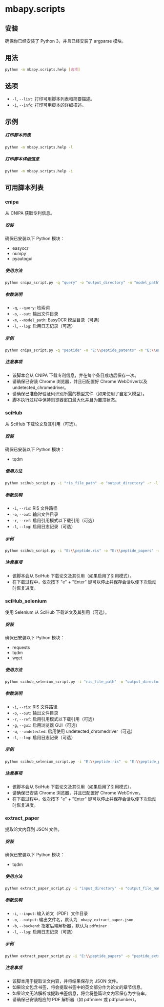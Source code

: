 # mbapy.scripts

## 安装
确保你已经安装了 Python 3，并且已经安装了 argparse 模块。

## 用法
```bash
python -m mbapy.scripts.help [选项]
```

## 选项
- `-l`, `--list`: 打印可用脚本列表和简要描述。
- `-i`, `--info`: 打印可用脚本的详细描述。

## 示例
##### 打印脚本列表
```bash
python -m mbapy.scripts.help -l
```

##### 打印脚本详细信息
```bash
python -m mbapy.scripts.help -i
```

## 可用脚本列表
### cnipa
从 CNIPA 获取专利信息。
##### 安装
确保已安装以下 Python 模块：
- easyocr
- numpy
- pyautogui

##### 使用方法
```bash
python cnipa_script.py -q "query" -o "output_directory" -m "model_path" -l
```

##### 参数说明
- `-q`, `--query`: 检索词
- `-o`, `--out`: 输出文件目录
- `-m`, `--model_path`: EasyOCR 模型目录（可选）
- `-l`, `--log`: 启用日志记录（可选）

##### 示例
```bash
python cnipa_script.py -q "peptide" -o "E:\\peptide_patents" -m "E:\\easyocr_models" -l
```

##### 注意事项
- 该脚本会从 CNIPA 下载专利信息，并在每个条目成功后保存一次。
- 请确保已安装 Chrome 浏览器，并且已配置好 Chrome WebDriver以及undetected_chromedriver。
- 请确保已准备好验证码识别所需的模型文件（如果使用了自定义模型）。
- 脚本执行过程中保持浏览器窗口最大化并且为置顶状态。

### sciHub
从 SciHub 下载论文及其引用（可选）。
##### 安装
确保已安装以下 Python 模块：
- tqdm  

##### 使用方法
```bash
python scihub_script.py -i "ris_file_path" -o "output_directory" -r -l
```

##### 参数说明
- `-i`, `--ris`: RIS 文件路径
- `-o`, `--out`: 输出文件目录
- `-r`, `--ref`: 启用引用模式以下载引用（可选）
- `-l`, `--log`: 启用日志记录（可选）

##### 示例
```bash
python scihub_script.py -i "E:\\peptide.ris" -o "E:\\peptide_papers" -r -l
```

##### 注意事项
- 该脚本会从 SciHub 下载论文及其引用（如果启用了引用模式）。
- 在下载过程中，依次按下 "e" + "Enter" 键可以停止并保存会话以便下次启动时恢复进度。

### sciHub_selenium
使用 Selenium 从 SciHub 下载论文及其引用（可选）。
##### 安装
确保已安装以下 Python 模块：
- requests
- tqdm
- wget

##### 使用方法
```bash
python scihub_selenium_script.py -i "ris_file_path" -o "output_directory" -r -g -u -l
```

##### 参数说明
- `-i`, `--ris`: RIS 文件路径
- `-o`, `--out`: 输出文件目录
- `-r`, `--ref`: 启用引用模式以下载引用（可选）
- `-g`, `--gui`: 启用浏览器 GUI（可选）
- `-u`, `--undetected`: 启用使用 undetected_chromedriver（可选）
- `-l`, `--log`: 启用日志记录（可选）

##### 示例
```bash
python scihub_selenium_script.py -i "E:\\peptide.ris" -o "E:\\peptide_papers" -r -g -u -l
```

##### 注意事项
- 该脚本会从 SciHub 下载论文及其引用（如果启用了引用模式）。
- 请确保已安装 Chrome 浏览器，并且已配置好 Chrome WebDriver。
- 在下载过程中，依次按下 "e" + "Enter" 键可以停止并保存会话以便下次启动时恢复进度。


### extract_paper
提取论文内容到 JSON 文件。
##### 安装
确保已安装以下 Python 模块：
- tqdm

##### 使用方法
```bash
python extract_paper_script.py -i "input_directory" -o "output_file_name" -b "backend" -l
```

##### 参数说明
- `-i`, `--input`: 输入论文（PDF）文件目录
- `-o`, `--output`: 输出文件名，默认为 `_mbapy_extract_paper.json`
- `-b`, `--backend`: 指定后端解析器，默认为 `pdfminer`
- `-l`, `--log`: 启用日志记录（可选）

##### 示例
```bash
python extract_paper_script.py -i "E:\\peptide_papers" -o "peptide_extracted.json" -b "pdfplumber" -l
```

##### 注意事项
- 该脚本用于提取论文内容，并将结果保存为 JSON 文件。
- 如果论文包含书签，将会提取书签中的英文部分作为论文的章节信息。
- 如果论文无法解析或提取书签信息，将会将整篇论文内容保存为字符串。
- 请确保已安装相应的 PDF 解析器（如 pdfminer 或 pdfplumber）。

